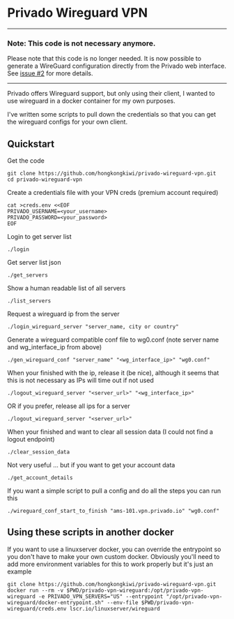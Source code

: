 Privado Wireguard VPN
=======================

---

### **Note: This code is not necessary anymore.**

Please note that this code is no longer needed. It is now possible to generate a WireGuard configuration directly from the Privado web interface. See [issue #2](https://github.com/hongkongkiwi/privado-wireguard-vpn/issues/2) for more details.

---

Privado offers Wireguard support, but only using their client, I wanted to use wireguard in a docker container for my own purposes.

I've written some scripts to pull down the credentials so that you can get the wireguard configs for your own client.

## Quickstart

Get the code

```
git clone https://github.com/hongkongkiwi/privado-wireguard-vpn.git
cd privado-wireguard-vpn
```

Create a credentials file with your VPN creds (premium account required)

```
cat >creds.env <<EOF
PRIVADO_USERNAME=<your_username>
PRIVADO_PASSWORD=<your_password>
EOF
```

Login to get server list

```
./login
```

Get server list json

```
./get_servers
```

Show a human readable list of all servers

```
./list_servers
```

Request a wireguard ip from the server

```
./login_wireguard_server "server_name, city or country"
```

Generate a wireguard compatible conf file to wg0.conf (note server name and wg_interface_ip from above)

```
./gen_wireguard_conf "server_name" "<wg_interface_ip>" "wg0.conf"
```

When your finished with the ip, release it (be nice), although it seems that this is not necessary as IPs will time out if not used

```
./logout_wireguard_server "<server_url>" "<wg_interface_ip>"
```

OR if you prefer, release all ips for a server

```
./logout_wireguard_server "<server_url>"
```

When your finished and want to clear all session data (I could not find a logout endpoint)

```
./clear_session_data
```

Not very useful ... but if you want to get your account data

```
./get_account_details
```

If you want a simple script to pull a config and do all the steps you can run this

```
./wireguard_conf_start_to_finish "ams-101.vpn.privado.io" "wg0.conf"
```

## Using these scripts in another docker

If you want to use a linuxserver docker, you can override the entrypoint so you don't have to make your own custom docker. Obviously you'll need to add more environment variables for this to work properly but it's just an example

```
git clone https://github.com/hongkongkiwi/privado-wireguard-vpn.git
docker run --rm -v $PWD/privado-vpn-wireguard:/opt/privado-vpn-wireguard -e PRIVADO_VPN_SERVERS="US" --entrypoint "/opt/privado-vpn-wireguard/docker-entrypoint.sh" --env-file $PWD/privado-vpn-wireguard/creds.env lscr.io/linuxserver/wireguard
```
